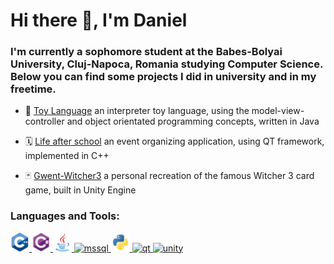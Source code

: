 <h1 align="left">Hi there 👋, I'm Daniel</h1>
<h3 align="left">I'm currently a sophomore student at the Babes-Bolyai University, Cluj-Napoca, Romania studying Computer Science. Below you can find some projects I did in university and in my freetime.</h3>

- 🤖 [Toy Language](https://github.com/dancea-daniel/map) an interpreter toy language, using the model-view-controller and object orientated programming concepts, written in Java 

- 🗓️ [Life after school](https://github.com/dancea-daniel/LifeAfterSchool) an event organizing application, using QT framework, implemented in C++ 

- 🃏 [Gwent-Witcher3](https://github.com/dancea-daniel/myGwentCardGame) a personal recreation of the famous Witcher 3 card game, built in Unity Engine 

<!-- <h3 align="left">Connect with me:</h3>
<p align="left">
<a href="www.linkedin.com/in/daniel-dancea-39a52326a" target="blank"><img align="center" src="https://raw.githubusercontent.com/rahuldkjain/github-profile-readme-generator/master/src/images/icons/Social/linked-in-alt.svg" alt="www.linkedin.com/in/daniel-dancea-39a52326a" height="30" width="40" /></a>
</p> -->

<h3 align="left">Languages and Tools:</h3>
<p align="left"> <a href="https://www.w3schools.com/cpp/" target="_blank" rel="noreferrer"> <img src="https://raw.githubusercontent.com/devicons/devicon/master/icons/cplusplus/cplusplus-original.svg" alt="cplusplus" width="30" height="30"/> </a> <a href="https://www.w3schools.com/cs/" target="_blank" rel="noreferrer"> <img src="https://raw.githubusercontent.com/devicons/devicon/master/icons/csharp/csharp-original.svg" alt="csharp" width="30" height="30"/> </a> <a href="https://www.java.com" target="_blank" rel="noreferrer"> <img src="https://raw.githubusercontent.com/devicons/devicon/master/icons/java/java-original.svg" alt="java" width="30" height="30"/> </a> <a href="https://www.microsoft.com/en-us/sql-server" target="_blank" rel="noreferrer"> <img src="https://www.svgrepo.com/show/303229/microsoft-sql-server-logo.svg" alt="mssql" width="30" height="30"/> </a> <a href="https://www.python.org" target="_blank" rel="noreferrer"> <img src="https://raw.githubusercontent.com/devicons/devicon/master/icons/python/python-original.svg" alt="python" width="30" height="30"/> </a> <a href="https://www.qt.io/" target="_blank" rel="noreferrer"> <img src="https://upload.wikimedia.org/wikipedia/commons/0/0b/Qt_logo_2016.svg" alt="qt" width="30" height="30"/> </a> <a href="https://unity.com/" target="_blank" rel="noreferrer"> <img src="https://www.vectorlogo.zone/logos/unity3d/unity3d-icon.svg" alt="unity" width="30" height="30"/> </a> </p>
